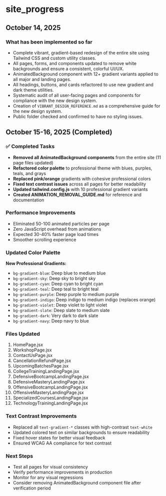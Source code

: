 # site_progress

## October 14, 2025

### What has been implemented so far
- Complete vibrant, gradient-based redesign of the entire site using Tailwind CSS and custom utility classes.
- All pages, forms, and components updated to remove white backgrounds and ensure a consistent, colorful UI/UX.
- AnimatedBackground component with 12+ gradient variants applied to all major and landing pages.
- All headings, buttons, and cards refactored to use new gradient and dark theme utilities.
- Systematic audit of all user-facing pages and components for compliance with the new design system.
- Creation of `VIBRANT_DESIGN_REFERENCE.md` as a comprehensive guide for the new design system.
- Public folder checked and confirmed to have no styling issues.


## October 15-16, 2025 (Completed)

### ✅ Completed Tasks
- **Removed all AnimatedBackground components** from the entire site (11 page files updated)
- **Refactored color palette** to professional theme with blues, purples, teals, and grays
- **Replaced pink/orange** gradients with cohesive professional colors
- **Fixed text contrast issues** across all pages for better readability
- **Updated tailwind.config.js** with 10 professional gradient variants
- **Created ANIMATION_REMOVAL_GUIDE.md** for reference and documentation

### Performance Improvements
- Eliminated 50-100 animated particles per page
- Zero JavaScript overhead from animations
- Expected 30-40% faster page load times
- Smoother scrolling experience

### Updated Color Palette
**New Professional Gradients:**
- `bg-gradient-blue`: Deep blue to medium blue
- `bg-gradient-sky`: Deep sky to bright sky  
- `bg-gradient-cyan`: Deep cyan to bright cyan
- `bg-gradient-teal`: Deep teal to bright teal
- `bg-gradient-purple`: Deep purple to medium purple
- `bg-gradient-indigo`: Deep indigo to medium indigo (replaces orange)
- `bg-gradient-violet`: Deep violet to light violet
- `bg-gradient-slate`: Deep slate to medium slate
- `bg-gradient-dark`: Very dark to dark slate
- `bg-gradient-navy`: Deep navy to blue

### Files Updated
1. HomePage.jsx
2. WorkshopPage.jsx
3. ContactUsPage.jsx
4. CancellationRefundPage.jsx
5. UpcomingBatchesPage.jsx
6. CollegeTrainingLandingPage.jsx
7. DefensiveBootcampLandingPage.jsx
8. DefensiveMasteryLandingPage.jsx
9. OffensiveBootcampLandingPage.jsx
10. OffensiveMasteryLandingPage.jsx
11. SpecializedCoursesLandingPage.jsx
12. TechnologyTrainingLandingPage.jsx

### Text Contrast Improvements
- Replaced all `text-gradient-*` classes with high-contrast `text-white`
- Updated colored text on similar backgrounds to ensure readability
- Fixed hover states for better visual feedback
- Ensured WCAG AA compliance for text contrast

### Next Steps
- Test all pages for visual consistency
- Verify performance improvements in production
- Monitor for any visual regressions
- Consider removing AnimatedBackground component file after verification period
